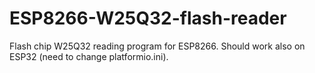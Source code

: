# ESP8266-W25Q32-flash-reader
Flash chip W25Q32 reading program for ESP8266. Should work also on ESP32 (need to change platformio.ini).
